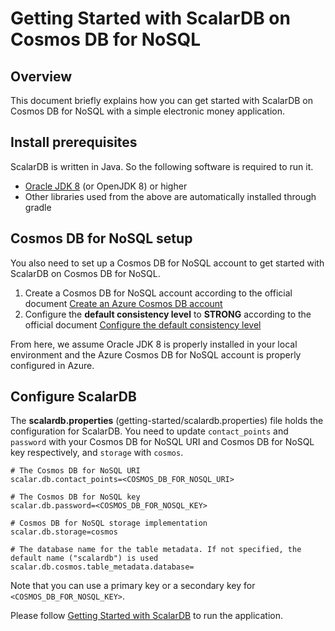 # Getting Started with ScalarDB on Cosmos DB for NoSQL

## Overview
This document briefly explains how you can get started with ScalarDB on Cosmos DB for NoSQL with a simple electronic money application.

## Install prerequisites

ScalarDB is written in Java. So the following software is required to run it.

* [Oracle JDK 8](https://www.oracle.com/technetwork/java/javase/downloads/jdk8-downloads-2133151.html) (or OpenJDK 8) or higher
* Other libraries used from the above are automatically installed through gradle

## Cosmos DB for NoSQL setup
You also need to set up a Cosmos DB for NoSQL account to get started with ScalarDB on Cosmos DB for NoSQL.

1. Create a Cosmos DB for NoSQL account according to the official document [Create an Azure Cosmos DB account](https://learn.microsoft.com/en-us/azure/cosmos-db/nosql/quickstart-portal#create-account)
1. Configure the **default consistency level** to **STRONG** according to the official document [Configure the default consistency level](https://learn.microsoft.com/en-us/azure/cosmos-db/nosql/how-to-manage-consistency#configure-the-default-consistency-level)

From here, we assume Oracle JDK 8 is properly installed in your local environment and the Azure Cosmos DB for NoSQL account is properly configured in Azure.

## Configure ScalarDB
    
The **scalardb.properties** (getting-started/scalardb.properties) file holds the configuration for ScalarDB. You need to update `contact_points` and `password` with your Cosmos DB for NoSQL URI and Cosmos DB for NoSQL key respectively, and `storage` with `cosmos`.
    
```properties
# The Cosmos DB for NoSQL URI
scalar.db.contact_points=<COSMOS_DB_FOR_NOSQL_URI>

# The Cosmos DB for NoSQL key
scalar.db.password=<COSMOS_DB_FOR_NOSQL_KEY>

# Cosmos DB for NoSQL storage implementation
scalar.db.storage=cosmos

# The database name for the table metadata. If not specified, the default name ("scalardb") is used
scalar.db.cosmos.table_metadata.database=
```
Note that you can use a primary key or a secondary key for `<COSMOS_DB_FOR_NOSQL_KEY>`.

Please follow [Getting Started with ScalarDB](getting-started-with-scalardb.md) to run the application.

